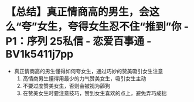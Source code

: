 # 【总结】真正情商高的男生，会这么“夸”女生，夸得女生忍不住“推到”你 - P1：序列 25私信 - 恋爱百事通 - BV1k5411j7pp

-   真正情商高的男生懂得如何夸女生，通过巧妙的赞美吸引女生注意
    1.  高情商男生懂得用最少的力气赞美女生，吸引女生主动
    2.  不要过度赞美女生，否则会被视为舔狗
    3.  在赞美女生时要注意技巧，赞到女生喜欢的点上，避免弄巧成拙